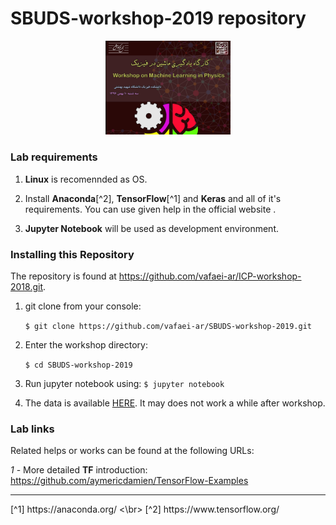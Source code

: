 # SBUDS-workshop-2019 repository

<div align="center">   

<img src="./images/e1.jpg" width="200"/>

</div>  

### Lab requirements

  1. **Linux** is recomennded as OS.

  2. Install **Anaconda**[^2], **TensorFlow**[^1] and **Keras** and all of it's requirements. You can use given help in the official website .
  
  3. **Jupyter Notebook** will be used as development environment.
  
### Installing this Repository

The repository is found at https://github.com/vafaei-ar/ICP-workshop-2018.git.

  1. git clone from your console:

        ```$ git clone https://github.com/vafaei-ar/SBUDS-workshop-2019.git```

  2. Enter the workshop directory:

        ```$ cd SBUDS-workshop-2019```

  3. Run jupyter notebook using:
        ```$ jupyter notebook```
        
  4. The data is available [HERE](https://drive.google.com/file/d/1TZDu_QJ7BZ6iEt3LHgycOftNfKCmZNX0/view?usp=sharing "Google drive").
  It may does not work a while after workshop.


### Lab links

Related helps or works can be found at the following URLs:

*1* - More detailed **TF** introduction: https://github.com/aymericdamien/TensorFlow-Examples


<hr>
[^1] https://anaconda.org/ <\br>
[^2] https://www.tensorflow.org/ 


